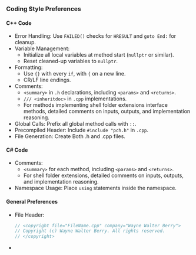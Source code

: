### Coding Style Preferences

#### C++ Code
- Error Handling: Use `FAILED()` checks for `HRESULT` and `goto End:` for cleanup.
- Variable Management:
  - Initialize all local variables at method start (`nullptr` or similar).
  - Reset cleaned-up variables to `nullptr`.
- Formatting:
  - Use `{}` with every `if`, with `{` on a new line.
  - CR/LF line endings.
- Comments:
  - `<summary>` in `.h` declarations, including `<params>` and `<returns>`.
  - `/// <inheritdoc>` in `.cpp` implementations.
  - For methods implementing shell folder extensions interface methods, detailed comments on inputs, outputs, and implementation reasoning.
- Global Calls: Prefix all global method calls with `::`.
- Precompiled Header: Include `#include "pch.h"` in `.cpp`.
- File Generation: Create Both .h and .cpp files.

#### C# Code
- Comments:
  - `<summary>` for each method, including `<params>` and `<returns>`.
  - For shell folder extensions, detailed comments on inputs, outputs, and implementation reasoning.
- Namespace Usage: Place `using` statements inside the namespace.

#### General Preferences
- File Header:
  ```cpp
  // <copyright file="FileName.cpp" company="Wayne Walter Berry">
  // Copyright (c) Wayne Walter Berry. All rights reserved.
  // </copyright>
- ```